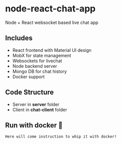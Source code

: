 # node-react-chat-app

Node + React websocket based live chat app

## Includes

- React frontend with Material UI design
- MobX for state management
- Websockets for livechat
- Node backend server
- Mongo DB for chat history
- Docker support

## Code Structure

- Server in **server** folder
- Client in **chat-client** folder

## Run with docker :cake:

    Here will come instruction to whip it with docker!
